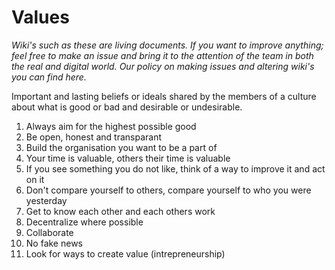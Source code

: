 # Values

_Wiki's such as these are living documents. If you want to improve anything; feel free to make an issue and bring it to the attention of the team in both the real and digital world. Our policy on making issues and altering wiki's you can find here._

Important and lasting beliefs or ideals shared by the members of a culture about what is good or bad and desirable or undesirable. 

1. Always aim for the highest possible good
2. Be open, honest and transparant 
3. Build the organisation you want to be a part of
4. Your time is valuable, others their time is valuable
5. If you see something you do not like, think of a way to improve it and act on it
6. Don't compare yourself to others, compare yourself to who you were yesterday
7. Get to know each other and each others work
8. Decentralize where possible
9. Collaborate
10. No fake news
11. Look for ways to create value (intrepreneurship)



